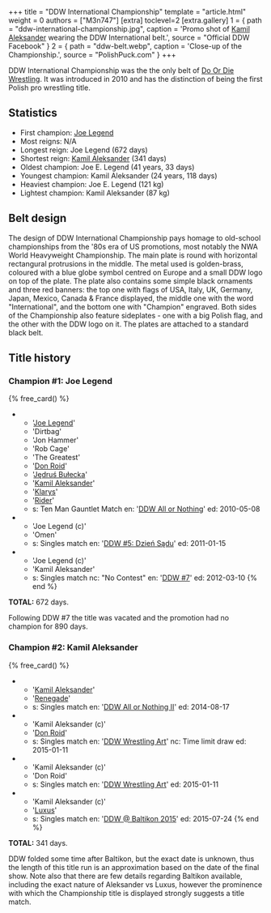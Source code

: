 +++
title = "DDW International Championship"
template = "article.html"
weight = 0
authors = ["M3n747"]
[extra]
toclevel=2
[extra.gallery]
1 = { path = "ddw-international-championship.jpg", caption = 'Promo shot of [Kamil Aleksander](@/w/kamil-aleksander.md) wearing the DDW International belt.', source = "Official DDW Facebook" }
2 = { path = "ddw-belt.webp", caption = 'Close-up of the Championship.', source = "PolishPuck.com" }
+++

DDW International Championship was the the only belt of [Do Or Die Wrestling](@/o/ddw.md). It was introduced in 2010 and has the distinction of being the first Polish pro wrestling title.

<!-- more -->

## Statistics

* First champion: [Joe Legend](@/w/joe-legend.md)
* Most reigns: N/A
* Longest reign: Joe Legend (672 days)
* Shortest reign: [Kamil Aleksander](@/w/kamil-aleksander.md) (341 days)
* Oldest champion: Joe E. Legend (41 years, 33 days)
* Youngest champion: Kamil Aleksander (24 years, 118 days)
* Heaviest champion: Joe E. Legend (121 kg)
* Lightest champion: Kamil Aleksander (87 kg)

## Belt design

The design of DDW International Championship pays homage to old-school championships from the '80s era of US promotions, most notably the NWA World Heavyweight Championship.
The main plate is round with horizontal rectangural protrusions in the middle.
The metal used is golden-brass, coloured with a blue globe symbol centred on Europe and a small DDW logo on top of the plate.
The plate also contains some simple black ornaments and three red banners: the top one with flags of USA, Italy, UK, Germany, Japan, Mexico, Canada & France displayed,
the middle one with the word "International", and the bottom one with "Champion" engraved.
Both sides of the Championship also feature sideplates - one with a big Polish flag, and the other with the DDW logo on it. The plates are attached to a standard black belt.

## Title history

### Champion #1: Joe Legend

{% free_card() %}
- - '[Joe Legend](@/w/joe-legend.md)'
  - 'Dirtbag'
  - 'Jon Hammer'
  - 'Rob Cage'
  - 'The Greatest'
  - '[Don Roid](@/w/don-roid.md)'
  - '[Jędruś Bułecka](@/w/jedrus-bulecka.md)'
  - '[Kamil Aleksander](@/w/kamil-aleksander.md)'
  - '[Klarys](@/w/klarys.md)'
  - '[Rider](@/w/asmund.md)'
  - s: Ten Man Gauntlet Match
    en: '[DDW All or Nothing](@/e/ddw/2010-05-08-ddw-all-or-nothing.md)'
    ed: 2010-05-08
- - 'Joe Legend (c)'
  - 'Omen'
  - s: Singles match
    en: '[DDW #5: Dzień Sądu](@/e/ddw/2011-01-15-ddw-5-dzien-sadu.md)'
    ed: 2011-01-15
- - 'Joe Legend (c)'
  - 'Kamil Aleksander'
  - s: Singles match
    nc: "No Contest"
    en: '[DDW #7](@/e/ddw/2012-03-10-ddw-7.md)'
    ed: 2012-03-10
{% end %}

**TOTAL:** 672 days.

Following DDW #7 the title was vacated and the promotion had no champion for 890 days.


### Champion #2: Kamil Aleksander

{% free_card() %}
- - '[Kamil Aleksander](@/w/kamil-aleksander.md)'
  - '[Renegade](@/w/renegade.md)'
  - s: Singles match
    en: '[DDW All or Nothing II](@/e/ddw/2014-08-17-ddw-all-or-nothing-2.md)'
    ed: 2014-08-17
- - 'Kamil Aleksander (c)'
  - '[Don Roid](@/w/don-roid.md)'
  - s: Singles match
    en: '[DDW Wrestling Art](@/e/ddw/2015-01-11-ddw-wrestling-art.md)'
    nc: Time limit draw
    ed: 2015-01-11
- - 'Kamil Aleksander (c)'
  - 'Don Roid'
  - s: Singles match
    en: '[DDW Wrestling Art](@/e/ddw/2015-01-11-ddw-wrestling-art.md)'
    ed: 2015-01-11
- - 'Kamil Aleksander (c)'
  - '[Luxus](@/w/luxus.md)'
  - s: Singles match
    en: '[DDW @ Baltikon 2015](@/e/ddw/2015-07-24-ddw-baltikon.md)'
    ed: 2015-07-24
{% end %}

**TOTAL:** 341 days.

DDW folded some time after Baltikon, but the exact date is unknown, thus the length of this title run is an approximation based on the date of the final show. Note also that there are few details regarding Baltikon available, including the exact nature of Aleksander vs Luxus, however the prominence with which the Championship title is displayed strongly suggests a title match.
